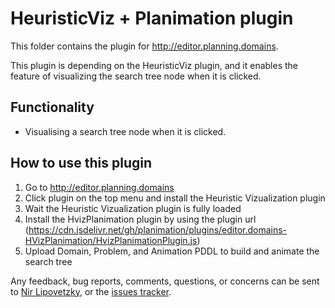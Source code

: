 # HeuristicViz + Planimation plugin

This folder contains the plugin for http://editor.planning.domains.

This plugin is depending on the HeuristicViz plugin, and it enables the feature of visualizing the search tree node when it is clicked.

## Functionality
 - Visualising a search tree node when it is clicked. 


## How to use this plugin

1. Go to http://editor.planning.domains
2. Click plugin on the top menu and install the Heuristic Vizualization plugin
3. Wait the Heuristic Vizualization plugin is fully loaded
4. Install the HvizPlanimation plugin by using the plugin url (https://cdn.jsdelivr.net/gh/planimation/plugins/editor.domains-HVizPlanimation/HvizPlanimationPlugin.js)
5. Upload Domain, Problem, and Animation PDDL to build and animate the search tree

Any feedback, bug reports, comments, questions, or concerns can be sent to [Nir Lipovetzky], or the [issues tracker](https://github.com/planimation/plugins/issues).

[Nir Lipovetzky]:<mailto:nir.lipovetzky@unimelb.edu.au>
